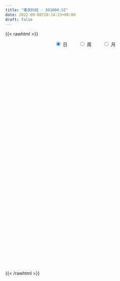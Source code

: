 ```yaml
---
title: "肇民科技 - 301000.SZ"
date: 2022-09-08T20:14:23+08:00
draft: false
---
```

{{< rawhtml >}}
    <div style="text-align: center">
        <label style="padding: 1rem;"><input style="margin-right: .5rem" type="radio" name="period" value="D" checked onclick="period_change(this)">日</label>
        <label style="padding: 1rem;"><input style="margin-right: .5rem" type="radio" name="period" value="W" onclick="period_change(this)">周</label>
        <label style="padding: 1rem;"><input style="margin-right: .5rem" type="radio" name="period" value="M" onclick="period_change(this)">月</label>
    </div>
    <div id="chart" style="height: 700px;"></div> 
    <script type="text/javascript">
        const D_v = [66365.52,46917.77,29251.2,30554.0,32172.59,17390.55,16523.25,24924.2,11875.14,12016.94,8671.64,8888.55,10518.22,6743.32,5162.0,5662.37,11676.64,7146.86,8230.83,4791.27,4006.0,4710.26,4013.0,9472.96,5057.0,4777.0,5768.53,6559.87,6246.93,3595.32,6201.06,3814.86,3496.97,4811.75,3741.96,5954.86,3221.84,2496.77,3712.0,8280.53,4024.0,3551.98,10712.53,7201.0,5124.96,11142.63,7822.35,8512.02,7587.0,18452.52,9479.07,6826.48,8806.63,7741.6,4248.85,5547.51,8780.66,8259.87,4116.0,3889.5,4614.04,4591.15,3329.5,5397.0,3619.93,2916.93,4330.19,4915.31,3061.11,3537.5,2608.0,5415.93,3898.01,2661.0,3014.0,3505.99,2957.0,1917.0,3064.0,2540.0,1590.0,1827.34,1560.0,2528.0,2995.0,3950.38,1567.0,2050.0,1378.88,1055.0,2045.88,1333.88,1675.2,1367.0,1526.0,1376.0,1569.0,1038.0,1309.0,2207.07,5570.02,8056.18,4050.0,4303.0,6687.0,2288.0,7355.99,7051.13,4547.03,4454.18,11507.01,25189.76,25946.87,39903.61,25093.97,13725.96,24614.94,17846.45,14595.32,28472.28,18676.67,15964.18,13057.21,12228.02,12158.89,10262.32,9936.4,7313.07,14592.67,6068.77,5152.0,5127.83,5586.52,5048.0,7074.0,5332.25,5389.42,5625.0,4567.25,2920.0,2920.0,5433.98,5836.17,2588.0,2168.0,3064.34,2558.0,2127.0,2612.79,4580.69,3249.0,3347.0,2752.82,2332.0,2820.0,2507.0,3167.84,3644.35,2877.4,1463.0,4740.0,2297.0,1455.94,2420.35,1686.0,2167.12,1584.12,1560.0,1310.0,1556.07,1867.12,1895.07,1478.0,1108.0,2127.0,1894.0,1636.0,1578.0,2453.82,3853.82,4701.0,3285.0,2638.0,2379.82,2190.0,2453.0,2150.75,2972.0,3523.0,2967.0,1796.0,2429.01,1815.0,2646.0,2548.01,2277.75,2140.0,2243.0,1677.0,1577.0,1727.0,2940.0,3035.0,2339.01,3988.0,7506.0,4830.4,3394.0,5622.0,4782.9,4550.01,2328.4,2094.05,1600.01,2267.0,6647.9,6696.0,8348.38,16421.49,9915.11,8789.0,8825.0,6333.0,4722.0,6735.0,5299.79,3803.0,2923.0,2877.0,5946.72,3426.61,3590.0,4058.01,3597.28,5204.0,3860.62,2927.0,2808.11,5154.35,2365.11,2860.0,3106.0,4834.35,2536.28,3387.0,4933.66,4908.29,3554.0,3738.0,2937.0,5723.66,6939.0,6683.35,8046.34,10707.8,15009.25,11994.93,11420.82,9327.4,14191.6,16766.4,12927.58,13809.03,12429.11,8289.65,5858.19,6119.6,8477.51,5032.2,3696.0,4318.6,4989.2,4236.72,2750.16,2954.27,11594.6,8357.2,15202.87,9152.96,7526.4,5120.26,4077.6,3587.4,7432.51,25337.16,13391.8,10508.6,13078.4,8399.2,6173.2,7862.14,9783.8,10213.4,6971.8,9165.78,9920.0,6595.6,8183.47,8669.2,23097.47,15711.08,9001.4,18507.08,11530.67,10881.91,6101.0,16127.2,11763.8,6298.8,5674.47,7221.6,6039.47,4226.24,12492.5,8884.51]
const D_histogram = [0.0,-0.5724444444,-1.0677687876,-1.2042822896,-1.6446201241,-1.9875432602,-1.9182411715,-1.5955687579,-1.4068884981,-1.2431440782,-1.1435371707,-1.0299478987,-1.0050137951,-0.8693757414,-0.7033028461,-0.4812226397,-0.1554492404,0.0322461855,0.0660483152,0.1405931144,0.2141102455,0.2175473471,0.2472212376,0.3250441795,0.351006192,0.3403872631,0.3851166857,0.4772692497,0.436235684,0.4577465074,0.5347951348,0.5922562581,0.6011694026,0.4923005164,0.3997088393,0.3825271501,0.2869190185,0.2358574312,0.1791180293,0.2343432749,0.2057069917,0.1600017786,0.3985524344,0.5759410307,0.5990835983,0.7897269737,0.853391882,0.7428419454,0.5067779899,0.681258394,0.6735060716,0.6563424616,0.6850143306,0.531305093,0.4239302212,0.3891881528,0.2668880224,0.0470096537,-0.0930597639,-0.2419220751,-0.2283964445,-0.1828389257,-0.1102414405,-0.1895379951,-0.2503217342,-0.2727707223,-0.3185333195,-0.2641025709,-0.1886909322,-0.0953557198,-0.0286469949,0.1009040373,0.1351868225,0.172746055,0.1557512467,0.0751046278,-0.0069197239,-0.0382669172,-0.1139777094,-0.1022233479,-0.1158027977,-0.0619604081,-0.0719252177,-0.112262367,-0.2101092064,-0.4124223212,-0.4880633032,-0.4517894307,-0.4017626799,-0.3550335042,-0.2124560566,-0.099755647,-0.0516672927,-0.0164853317,0.0630454432,0.124578886,0.1234590766,0.1185846283,0.083900498,0.1680908336,0.193081191,-0.0664819637,-0.2079272409,-0.2521335782,-0.3639647865,-0.3659857543,-0.20953314,-0.0871970884,0.0266863436,0.1579590048,0.3809577238,0.8480014288,1.2488624887,1.7758343311,1.6973230474,1.6071435627,1.3441509254,1.1456621349,1.0809126901,1.2279162814,1.2208072483,0.9494058592,0.5946139931,0.439008948,0.2603299038,0.1908336251,-0.0176191407,-0.1905186329,-0.639237254,-0.9493131285,-1.0449438437,-1.0600346865,-0.9640016797,-0.8305115763,-0.5931332887,-0.4842503098,-0.4024357483,-0.4379616174,-0.4535525846,-0.4318233402,-0.4117462692,-0.4502546662,-0.5881705979,-0.6400622221,-0.5891840361,-0.5039339219,-0.4087568298,-0.3235407572,-0.2195798626,-0.2466655654,-0.1752172001,-0.1646947069,-0.0687293363,-0.0178960064,0.079883006,0.1066905367,0.0439700419,0.1133940355,0.0817800541,0.0757384906,-0.1145181557,-0.2223787377,-0.2418015081,-0.3497281567,-0.3503192509,-0.4538364033,-0.4258662284,-0.2910890627,-0.1506523261,-0.0232594884,0.0472128982,0.0571469329,0.0495455226,0.0529367951,0.1611988406,0.21619191,0.2267633248,0.2684097005,0.213781063,0.2996585199,0.2246341784,0.1976848936,0.1201436754,0.1346606286,0.1279523888,0.1169351097,0.0831063811,0.0046549876,-0.084899553,-0.255659134,-0.3184489295,-0.3178442971,-0.3706244956,-0.5553619806,-0.5648833509,-0.4781122848,-0.3248733037,-0.1519441724,-0.036657513,0.0454744674,0.0666787059,0.1269268071,0.1762904163,0.1526628262,0.2698858159,0.4367222412,0.5451421076,0.6055543325,0.6555799204,0.5992522466,0.383401239,0.2535040892,0.0311885719,-0.0938801824,-0.2405709963,-0.0434933923,0.1635375414,0.3955756925,0.5440686165,0.4831157439,0.3051057914,-0.1769533322,-0.4103724761,-0.7345152503,-0.6967188774,-0.491171695,-0.3407468849,-0.2045390005,-0.0564744708,0.0971320936,0.1999898864,0.2958240181,0.2698769171,0.2085499128,0.2311716214,0.2613019911,0.2850291275,0.30029668,0.1543383955,0.0665125258,-0.0046754031,-0.054672605,0.0492038301,0.1163324323,0.2057836684,0.3347005735,0.461049432,0.4549463567,0.4206293613,0.3011837813,0.3024349621,0.3651799254,0.4215031819,0.3569309228,-1.3947935546,-2.3323012877,-2.7994623911,-2.9894508655,-2.9455438214,-2.666384471,-2.2585411237,-1.8532818373,-1.4264574193,-1.1188354924,-0.8293039447,-0.5618459605,-0.3196869338,-0.1398120871,0.033395047,0.18752348,0.3052322657,0.3919713937,0.4238646477,0.4819230873,0.553515792,0.6706965877,0.7800617027,0.9395583926,0.9859569648,0.9842299381,0.9712458219,0.9120205416,0.8618524482,0.8671663835,0.9764761503,0.980915838,0.9477890291,0.795604308,0.6668582613,0.5790921264,0.4966798484,0.4973926147,0.4756452122,0.4520015103,0.4331220735,0.3604335833,0.2748765166,0.2291464071,0.2370574584,0.2642330285,0.2108353143,0.1277616091,0.1896953935,0.1327069835,0.0606631273,0.0313226281,0.1233882418,0.1441280063,0.1142791643,0.1114625215,0.1171864486,0.1264199369,0.124317446,0.1621617257,0.1748271603]
const D_fast = [0.0,-0.7155555556,-1.4778220956,-1.91540617,-2.7668990355,-3.6067079867,-4.0169661908,-4.0931859668,-4.2562278315,-4.4032694312,-4.5895468163,-4.733444519,-4.9597638642,-5.0414697458,-5.051222562,-4.9494480156,-4.6625369263,-4.4667799541,-4.4164657456,-4.3067726678,-4.1797279753,-4.121904037,-4.030424837,-3.8713408503,-3.7576272898,-3.6831494029,-3.5421408088,-3.3306709325,-3.2626455772,-3.1266981269,-2.9159507158,-2.7104255279,-2.5512200328,-2.5370137899,-2.5296782572,-2.4512281589,-2.4751065359,-2.4672037653,-2.47916366,-2.3653525956,-2.3425621309,-2.3482668993,-2.0100781349,-1.6887042809,-1.5157908138,-1.1277156949,-0.8507028161,-0.7755422664,-0.8849117245,-0.5401167218,-0.3794925263,-0.232570521,-0.0326450693,-0.0535280337,-0.0549203501,0.0076346196,-0.0479435052,-0.2560694605,-0.419403819,-0.628746649,-0.6723201295,-0.6724723421,-0.627435217,-0.7541162704,-0.877480443,-0.9681221117,-1.0935180388,-1.1051129329,-1.0768740273,-1.0073777448,-0.9478307686,-0.7930537272,-0.7249742363,-0.64422849,-0.6222854867,-0.6841559486,-0.7679102313,-0.8088241538,-0.9130293734,-0.9268308489,-0.9693609981,-0.9310087105,-0.9589548246,-1.0273575656,-1.1777317067,-1.4831504017,-1.6808072095,-1.7574806947,-1.8078946139,-1.8499238143,-1.7604603808,-1.672698883,-1.6375273518,-1.6064667237,-1.511174588,-1.4184964237,-1.388751464,-1.3639797552,-1.377688761,-1.2514757171,-1.1782150619,-1.4543987074,-1.6478257949,-1.7550655267,-1.9578879317,-2.0514053381,-1.9473360087,-1.8467992292,-1.7262442113,-1.5554817989,-1.237243649,-0.5581995868,0.1548770953,1.1258075204,1.4716269986,1.7832334045,1.8562784986,1.9442052418,2.1496839696,2.6036666312,2.9017594102,2.8677094859,2.6615711181,2.61571831,2.5021217418,2.4803338693,2.2674763183,2.0469471678,1.4384192333,0.8910150767,0.5341484005,0.2540488861,0.1090814729,0.0349436823,0.1240386477,0.1118590491,0.0930646736,-0.0519515998,-0.1809307132,-0.2671573038,-0.3500168002,-0.5010888637,-0.7860474449,-0.9979546246,-1.0943724477,-1.1351058139,-1.1421179292,-1.137787046,-1.088721117,-1.1774732112,-1.1498291459,-1.1804803295,-1.1016972929,-1.0553379646,-0.9375882007,-0.8841080358,-0.9358360202,-0.8380635177,-0.8492324856,-0.8363394264,-1.0552256117,-1.2186808781,-1.2985540255,-1.4939127133,-1.5820836202,-1.7990598735,-1.8775562557,-1.8155513557,-1.7127777006,-1.5911997349,-1.5089241238,-1.4847033559,-1.4799183855,-1.4632929143,-1.3147311586,-1.2056901117,-1.1384278658,-1.0296790649,-1.0308624367,-0.8700703498,-0.8889361467,-0.8664642081,-0.9139695074,-0.8657873971,-0.8405075397,-0.8222910414,-0.8353431747,-0.9126308213,-1.0234102501,-1.2580846146,-1.4004866425,-1.4793430843,-1.6247794067,-1.9483573869,-2.0990995949,-2.1318566,-2.0598359448,-1.9248928566,-1.8187705755,-1.7252699783,-1.6873960633,-1.5954162603,-1.501980047,-1.4874419306,-1.3027474869,-1.0267305013,-0.782025108,-0.5702243,-0.356303732,-0.2628183441,-0.382819042,-0.4493401695,-0.6638585438,-0.8123973437,-1.0192309066,-0.8330266507,-0.5851113317,-0.2541792575,0.0303308207,0.090156884,-0.0115766207,-0.5378740773,-0.8738863402,-1.3816579269,-1.5180412735,-1.4352870148,-1.3700489259,-1.2849757916,-1.1510298797,-0.9731402919,-0.8202850275,-0.6504948912,-0.6089727629,-0.618162289,-0.5377476752,-0.4422918076,-0.3473073893,-0.2569656668,-0.3643393525,-0.4355370908,-0.5078938704,-0.5715592235,-0.4553818309,-0.3591701207,-0.2182729675,-0.005680919,0.2359302976,0.3435638114,0.4144041563,0.3702545216,0.4471144429,0.6011543876,0.7628534395,0.7875139111,-1.3129089548,-2.8334920099,-4.000518711,-4.9378699018,-5.6303488131,-6.0177855805,-6.1745775141,-6.232638687,-6.1624286238,-6.13451557,-6.0523100085,-5.9253135144,-5.7630762211,-5.6181543962,-5.4365985004,-5.2355891974,-5.0415723453,-4.8568403688,-4.7189809529,-4.5404417415,-4.3304700888,-4.0456151462,-3.7412346055,-3.3468483174,-3.053960504,-2.8096300462,-2.5798027069,-2.4110228519,-2.2457278332,-2.023622302,-1.6701934977,-1.4205248505,-1.2167044021,-1.1699880462,-1.1320195276,-1.0750126309,-1.0332549468,-0.9081940268,-0.8110301262,-0.7216734506,-0.632272369,-0.6148524633,-0.6316904009,-0.6201339087,-0.5529584927,-0.4597246655,-0.4604135511,-0.5115468541,-0.4021892213,-0.4260008854,-0.4828789597,-0.5043888019,-0.3814761278,-0.3247043617,-0.3259834127,-0.3009344251,-0.2659138858,-0.2250754133,-0.1960985427,-0.1177138316,-0.0613416069]
const D_slow = [0.0,-0.1431111111,-0.410053308,-0.7111238804,-1.1222789114,-1.6191647265,-2.0987250194,-2.4976172089,-2.8493393334,-3.1601253529,-3.4460096456,-3.7034966203,-3.9547500691,-4.1720940044,-4.3479197159,-4.4682253759,-4.507087686,-4.4990261396,-4.4825140608,-4.4473657822,-4.3938382208,-4.339451384,-4.2776460746,-4.1963850298,-4.1086334818,-4.023536666,-3.9272574946,-3.8079401822,-3.6988812612,-3.5844446343,-3.4507458506,-3.3026817861,-3.1523894354,-3.0293143063,-2.9293870965,-2.833755309,-2.7620255544,-2.7030611965,-2.6582816892,-2.5996958705,-2.5482691226,-2.5082686779,-2.4086305693,-2.2646453116,-2.1148744121,-1.9174426686,-1.7040946981,-1.5183842118,-1.3916897143,-1.2213751158,-1.0529985979,-0.8889129825,-0.7176593999,-0.5848331266,-0.4788505713,-0.3815535332,-0.3148315276,-0.3030791141,-0.3263440551,-0.3868245739,-0.443923685,-0.4896334164,-0.5171937765,-0.5645782753,-0.6271587088,-0.6953513894,-0.7749847193,-0.841010362,-0.8881830951,-0.912022025,-0.9191837737,-0.8939577644,-0.8601610588,-0.816974545,-0.7780367334,-0.7592605764,-0.7609905074,-0.7705572367,-0.799051664,-0.824607501,-0.8535582004,-0.8690483024,-0.8870296069,-0.9150951986,-0.9676225002,-1.0707280805,-1.1927439063,-1.305691264,-1.406131934,-1.49489031,-1.5480043242,-1.5729432359,-1.5858600591,-1.589981392,-1.5742200312,-1.5430753097,-1.5122105406,-1.4825643835,-1.461589259,-1.4195665506,-1.3712962529,-1.3879167438,-1.439898554,-1.5029319485,-1.5939231452,-1.6854195838,-1.7378028687,-1.7596021408,-1.7529305549,-1.7134408037,-1.6182013728,-1.4062010156,-1.0939853934,-0.6500268106,-0.2256960488,0.1760898419,0.5121275732,0.7985431069,1.0687712795,1.3757503498,1.6809521619,1.9183036267,2.066957125,2.176709362,2.2417918379,2.2895002442,2.285095459,2.2374658008,2.0776564873,1.8403282052,1.5790922442,1.3140835726,1.0730831527,0.8654552586,0.7171719364,0.596109359,0.4955004219,0.3860100175,0.2726218714,0.1646660363,0.061729469,-0.0508341975,-0.197876847,-0.3578924025,-0.5051884115,-0.631171892,-0.7333610995,-0.8142462888,-0.8691412544,-0.9308076458,-0.9746119458,-1.0157856225,-1.0329679566,-1.0374419582,-1.0174712067,-0.9907985725,-0.9798060621,-0.9514575532,-0.9310125397,-0.912077917,-0.940707456,-0.9963021404,-1.0567525174,-1.1441845566,-1.2317643693,-1.3452234702,-1.4516900273,-1.5244622929,-1.5621253745,-1.5679402466,-1.556137022,-1.5418502888,-1.5294639081,-1.5162297094,-1.4759299992,-1.4218820217,-1.3651911905,-1.2980887654,-1.2446434997,-1.1697288697,-1.1135703251,-1.0641491017,-1.0341131828,-1.0004480257,-0.9684599285,-0.9392261511,-0.9184495558,-0.9172858089,-0.9385106971,-1.0024254806,-1.082037713,-1.1614987873,-1.2541549112,-1.3929954063,-1.534216244,-1.6537443152,-1.7349626411,-1.7729486842,-1.7821130625,-1.7707444456,-1.7540747692,-1.7223430674,-1.6782704633,-1.6401047568,-1.5726333028,-1.4634527425,-1.3271672156,-1.1757786325,-1.0118836524,-0.8620705907,-0.766220281,-0.7028442587,-0.6950471157,-0.7185171613,-0.7786599104,-0.7895332584,-0.7486488731,-0.64975495,-0.5137377958,-0.3929588599,-0.316682412,-0.3609207451,-0.4635138641,-0.6471426767,-0.821322396,-0.9441153198,-1.029302041,-1.0804367912,-1.0945554089,-1.0702723855,-1.0202749139,-0.9463189093,-0.8788496801,-0.8267122019,-0.7689192965,-0.7035937987,-0.6323365168,-0.5572623468,-0.518677748,-0.5020496165,-0.5032184673,-0.5168866186,-0.504585661,-0.475502553,-0.4240566359,-0.3403814925,-0.2251191345,-0.1113825453,-0.006225205,0.0690707403,0.1446794809,0.2359744622,0.3413502577,0.4305829884,0.0818845997,-0.5011907222,-1.20105632,-1.9484190363,-2.6848049917,-3.3514011094,-3.9160363904,-4.3793568497,-4.7359712045,-5.0156800776,-5.2230060638,-5.3634675539,-5.4433892874,-5.4783423091,-5.4699935474,-5.4231126774,-5.346804611,-5.2488117625,-5.1428456006,-5.0223648288,-4.8839858808,-4.7163117339,-4.5212963082,-4.28640671,-4.0399174688,-3.7938599843,-3.5510485288,-3.3230433934,-3.1075802814,-2.8907886855,-2.6466696479,-2.4014406884,-2.1644934312,-1.9655923542,-1.7988777889,-1.6541047573,-1.5299347952,-1.4055866415,-1.2866753384,-1.1736749609,-1.0653944425,-0.9752860467,-0.9065669175,-0.8492803157,-0.7900159511,-0.723957694,-0.6712488654,-0.6393084632,-0.5918846148,-0.5587078689,-0.5435420871,-0.53571143,-0.5048643696,-0.468832368,-0.440262577,-0.4123969466,-0.3831003344,-0.3514953502,-0.3204159887,-0.2798755573,-0.2361687672]
const D_data = [['2021-05-28', 110.0, 94.01, 93.52, 115.0],['2021-05-31', 87.0, 85.04, 82.03, 91.0],['2021-06-01', 83.5, 82.41, 82.11, 84.9],['2021-06-02', 82.97, 84.2, 82.42, 87.87],['2021-06-03', 82.9, 77.55, 77.32, 82.95],['2021-06-04', 77.0, 74.99, 74.86, 77.4],['2021-06-07', 75.21, 77.58, 73.64, 77.77],['2021-06-08', 77.18, 80.08, 76.02, 83.5],['2021-06-09', 79.59, 78.2, 77.12, 79.59],['2021-06-10', 78.6, 77.35, 76.61, 79.68],['2021-06-11', 77.04, 75.83, 75.63, 77.98],['2021-06-15', 75.76, 75.2, 75.0, 77.98],['2021-06-16', 74.66, 73.1, 71.68, 75.11],['2021-06-17', 73.2, 73.59, 72.08, 74.62],['2021-06-18', 73.0, 73.55, 72.67, 74.25],['2021-06-21', 73.37, 74.2, 73.0, 74.97],['2021-06-22', 74.6, 76.09, 73.8, 76.88],['2021-06-23', 76.24, 75.06, 74.6, 76.24],['2021-06-24', 75.03, 73.13, 71.92, 75.49],['2021-06-25', 73.0, 73.38, 72.8, 73.92],['2021-06-28', 73.43, 73.28, 72.88, 73.74],['2021-06-29', 73.5, 72.16, 72.01, 73.5],['2021-06-30', 72.28, 72.15, 72.04, 72.6],['2021-07-01', 72.56, 72.67, 71.86, 74.5],['2021-07-02', 72.4, 71.98, 71.87, 73.6],['2021-07-05', 72.03, 71.26, 71.09, 72.46],['2021-07-06', 71.06, 71.77, 70.5, 71.86],['2021-07-07', 71.39, 72.53, 71.38, 73.3],['2021-07-08', 72.2, 70.83, 70.82, 72.42],['2021-07-09', 70.77, 71.4, 70.52, 71.88],['2021-07-12', 71.6, 72.26, 70.92, 72.51],['2021-07-13', 72.32, 72.35, 72.02, 72.76],['2021-07-14', 72.78, 71.94, 71.53, 72.78],['2021-07-15', 71.28, 70.19, 70.03, 72.25],['2021-07-16', 71.29, 69.78, 69.78, 71.29],['2021-07-19', 69.08, 70.33, 68.11, 71.1],['2021-07-20', 69.95, 68.91, 68.5, 69.95],['2021-07-21', 68.93, 68.89, 68.8, 69.37],['2021-07-22', 68.51, 68.31, 68.31, 68.99],['2021-07-23', 68.35, 69.5, 66.93, 69.8],['2021-07-26', 69.01, 68.33, 68.01, 69.64],['2021-07-27', 67.61, 67.7, 67.61, 69.62],['2021-07-28', 68.09, 71.66, 67.49, 73.18],['2021-07-29', 71.5, 72.08, 71.04, 72.76],['2021-07-30', 71.18, 70.85, 70.18, 72.01],['2021-08-02', 70.89, 73.8, 70.5, 73.8],['2021-08-03', 74.0, 73.3, 72.88, 74.43],['2021-08-04', 72.69, 71.4, 70.13, 72.82],['2021-08-05', 71.4, 69.18, 69.02, 71.8],['2021-08-06', 69.18, 74.45, 67.68, 74.8],['2021-08-09', 74.44, 73.0, 72.4, 74.44],['2021-08-10', 72.53, 73.21, 72.53, 73.51],['2021-08-11', 72.79, 74.24, 72.73, 74.98],['2021-08-12', 73.7, 72.01, 71.99, 73.87],['2021-08-13', 72.0, 72.19, 71.48, 72.41],['2021-08-16', 72.89, 72.98, 71.56, 73.31],['2021-08-17', 72.95, 71.67, 71.64, 74.5],['2021-08-18', 71.01, 69.6, 68.68, 71.35],['2021-08-19', 69.11, 69.56, 69.11, 70.88],['2021-08-20', 69.56, 68.48, 68.4, 69.98],['2021-08-23', 68.48, 69.9, 68.22, 70.7],['2021-08-24', 70.5, 70.23, 69.42, 70.5],['2021-08-25', 70.23, 70.7, 69.81, 70.97],['2021-08-26', 70.5, 68.58, 68.53, 70.5],['2021-08-27', 68.5, 68.17, 68.0, 68.96],['2021-08-30', 68.18, 68.12, 68.06, 69.07],['2021-08-31', 68.14, 67.3, 67.0, 68.36],['2021-09-01', 67.11, 68.23, 66.33, 68.5],['2021-09-02', 68.0, 68.54, 67.91, 68.76],['2021-09-03', 68.42, 68.98, 68.06, 69.79],['2021-09-06', 68.51, 68.9, 68.16, 69.23],['2021-09-07', 69.1, 70.12, 68.9, 70.74],['2021-09-08', 69.66, 69.34, 69.16, 70.49],['2021-09-09', 69.62, 69.58, 69.12, 69.73],['2021-09-10', 69.58, 68.97, 68.92, 69.84],['2021-09-13', 68.7, 67.89, 67.88, 68.91],['2021-09-14', 67.85, 67.35, 67.18, 67.85],['2021-09-15', 67.35, 67.55, 67.12, 67.68],['2021-09-16', 67.55, 66.53, 66.51, 67.69],['2021-09-17', 67.0, 67.25, 66.35, 67.5],['2021-09-22', 66.51, 66.72, 66.3, 67.17],['2021-09-23', 66.61, 67.48, 66.56, 67.5],['2021-09-24', 67.48, 66.62, 66.6, 67.5],['2021-09-27', 66.99, 65.9, 65.8, 67.43],['2021-09-28', 65.87, 64.54, 64.51, 65.87],['2021-09-29', 64.5, 62.02, 61.81, 64.5],['2021-09-30', 62.47, 62.33, 61.62, 62.91],['2021-10-08', 62.84, 63.07, 62.5, 63.24],['2021-10-11', 63.05, 62.94, 62.68, 63.15],['2021-10-12', 63.2, 62.65, 62.5, 63.2],['2021-10-13', 62.95, 63.92, 62.74, 64.2],['2021-10-14', 63.93, 63.89, 63.54, 64.3],['2021-10-15', 63.71, 63.23, 63.1, 64.18],['2021-10-18', 63.2, 63.04, 62.05, 63.88],['2021-10-19', 62.7, 63.7, 62.7, 63.98],['2021-10-20', 63.41, 63.71, 63.41, 64.14],['2021-10-21', 63.93, 62.97, 62.91, 63.94],['2021-10-22', 62.81, 62.79, 62.6, 63.2],['2021-10-25', 62.51, 62.18, 61.93, 62.78],['2021-10-26', 61.95, 63.7, 61.88, 63.8],['2021-10-27', 63.7, 63.2, 62.01, 65.2],['2021-10-28', 63.43, 58.85, 58.8, 63.46],['2021-10-29', 59.51, 58.93, 57.84, 59.51],['2021-11-01', 58.65, 59.25, 58.51, 59.59],['2021-11-02', 60.26, 57.51, 57.12, 60.35],['2021-11-03', 57.62, 58.05, 57.5, 58.28],['2021-11-04', 58.05, 59.98, 57.79, 60.1],['2021-11-05', 59.43, 59.94, 59.32, 61.05],['2021-11-08', 60.01, 60.2, 59.5, 60.57],['2021-11-09', 60.2, 60.91, 59.95, 61.46],['2021-11-10', 60.8, 63.0, 60.7, 64.46],['2021-11-11', 62.8, 68.21, 62.8, 69.98],['2021-11-12', 68.66, 70.4, 67.09, 70.68],['2021-11-15', 70.96, 75.59, 70.96, 80.1],['2021-11-16', 74.69, 70.55, 70.0, 74.78],['2021-11-17', 70.01, 71.27, 70.01, 72.04],['2021-11-18', 72.98, 69.38, 68.81, 77.2],['2021-11-19', 69.38, 70.03, 68.83, 71.67],['2021-11-22', 70.01, 72.02, 70.0, 72.78],['2021-11-23', 72.47, 76.0, 71.56, 76.9],['2021-11-24', 75.01, 75.65, 73.63, 76.08],['2021-11-25', 76.5, 72.71, 72.57, 76.5],['2021-11-26', 71.8, 70.87, 70.6, 73.3],['2021-11-29', 69.21, 72.7, 69.2, 73.22],['2021-11-30', 73.4, 72.1, 71.72, 74.8],['2021-12-01', 71.75, 73.3, 71.75, 74.36],['2021-12-02', 75.0, 71.2, 71.2, 75.0],['2021-12-03', 71.31, 70.85, 70.46, 72.97],['2021-12-06', 71.19, 65.68, 65.66, 71.19],['2021-12-07', 66.04, 65.0, 64.1, 66.36],['2021-12-08', 64.95, 66.03, 64.52, 66.11],['2021-12-09', 66.03, 66.1, 65.6, 66.65],['2021-12-10', 65.62, 67.07, 65.01, 67.2],['2021-12-13', 67.48, 67.58, 66.2, 67.93],['2021-12-14', 67.61, 69.43, 66.66, 69.66],['2021-12-15', 69.77, 68.42, 68.0, 69.77],['2021-12-16', 68.4, 68.32, 67.4, 69.75],['2021-12-17', 68.32, 66.7, 66.52, 69.09],['2021-12-20', 66.72, 66.5, 65.7, 67.43],['2021-12-21', 66.2, 66.66, 66.2, 67.14],['2021-12-22', 67.0, 66.43, 66.1, 67.5],['2021-12-23', 66.43, 65.3, 64.81, 66.89],['2021-12-24', 65.3, 63.14, 63.07, 65.32],['2021-12-27', 63.21, 63.17, 62.5, 63.76],['2021-12-28', 63.18, 63.9, 63.05, 64.04],['2021-12-29', 64.1, 64.18, 63.23, 64.99],['2021-12-30', 65.0, 64.33, 63.88, 65.0],['2021-12-31', 64.33, 64.29, 64.19, 64.7],['2022-01-04', 64.55, 64.7, 64.15, 64.84],['2022-01-05', 64.65, 62.95, 62.83, 64.66],['2022-01-06', 62.43, 64.0, 62.4, 64.3],['2022-01-07', 64.09, 63.18, 63.1, 64.39],['2022-01-10', 63.16, 64.3, 63.16, 64.52],['2022-01-11', 64.5, 63.95, 63.76, 64.9],['2022-01-12', 64.5, 64.82, 63.85, 64.86],['2022-01-13', 64.82, 64.2, 64.0, 64.82],['2022-01-14', 64.0, 62.9, 62.83, 64.39],['2022-01-17', 62.9, 64.5, 62.79, 66.0],['2022-01-18', 64.5, 63.28, 63.1, 64.5],['2022-01-19', 63.28, 63.43, 62.9, 63.78],['2022-01-20', 63.43, 60.44, 60.44, 63.43],['2022-01-21', 60.47, 60.39, 59.94, 61.48],['2022-01-24', 62.03, 60.82, 60.54, 62.03],['2022-01-25', 61.27, 58.97, 58.87, 61.29],['2022-01-26', 59.0, 59.57, 58.73, 60.25],['2022-01-27', 59.88, 57.49, 57.3, 60.0],['2022-01-28', 57.96, 58.38, 57.25, 58.84],['2022-02-07', 59.05, 59.66, 59.05, 60.17],['2022-02-08', 59.63, 60.08, 59.38, 60.1],['2022-02-09', 60.11, 60.35, 60.01, 60.43],['2022-02-10', 60.11, 59.96, 59.33, 60.38],['2022-02-11', 59.95, 59.24, 58.86, 60.08],['2022-02-14', 59.07, 58.85, 58.63, 59.7],['2022-02-15', 58.85, 58.8, 58.21, 59.16],['2022-02-16', 59.31, 60.29, 59.23, 60.86],['2022-02-17', 59.94, 60.01, 59.86, 60.7],['2022-02-18', 59.31, 59.61, 58.99, 59.96],['2022-02-21', 59.5, 60.15, 59.47, 60.38],['2022-02-22', 59.92, 58.92, 58.66, 59.92],['2022-02-23', 59.39, 60.8, 59.01, 61.86],['2022-02-24', 60.4, 58.86, 58.0, 60.69],['2022-02-25', 59.08, 59.2, 59.06, 60.28],['2022-02-28', 59.01, 58.26, 57.57, 59.05],['2022-03-01', 58.49, 59.2, 58.31, 59.28],['2022-03-02', 58.53, 58.92, 58.53, 59.16],['2022-03-03', 58.95, 58.78, 58.63, 59.37],['2022-03-04', 58.73, 58.32, 58.18, 59.2],['2022-03-07', 58.14, 57.36, 57.13, 58.3],['2022-03-08', 57.45, 56.6, 55.26, 57.55],['2022-03-09', 56.25, 54.6, 53.5, 56.84],['2022-03-10', 55.41, 54.94, 54.89, 55.89],['2022-03-11', 54.57, 55.15, 53.01, 55.15],['2022-03-14', 54.55, 53.89, 53.89, 54.87],['2022-03-15', 53.33, 51.03, 51.0, 54.4],['2022-03-16', 52.0, 52.04, 50.06, 52.7],['2022-03-17', 52.6, 52.81, 52.25, 53.5],['2022-03-18', 52.7, 53.73, 52.5, 54.04],['2022-03-21', 53.68, 54.42, 53.0, 55.08],['2022-03-22', 54.0, 54.15, 53.73, 54.6],['2022-03-23', 54.64, 54.02, 53.8, 54.64],['2022-03-24', 53.89, 53.33, 53.03, 54.03],['2022-03-25', 53.79, 53.87, 53.33, 54.23],['2022-03-28', 53.71, 53.91, 52.14, 54.61],['2022-03-29', 54.51, 52.96, 52.6, 54.98],['2022-03-30', 53.01, 54.92, 52.96, 54.94],['2022-03-31', 54.98, 56.38, 54.64, 57.35],['2022-04-01', 56.48, 56.59, 55.8, 57.24],['2022-04-06', 56.09, 56.73, 55.7, 57.09],['2022-04-07', 56.48, 57.25, 56.48, 57.8],['2022-04-08', 57.0, 56.27, 55.82, 57.48],['2022-04-11', 56.0, 53.81, 53.77, 56.0],['2022-04-12', 53.09, 54.1, 52.66, 54.14],['2022-04-13', 53.74, 52.0, 52.0, 53.74],['2022-04-14', 52.5, 52.15, 52.0, 52.95],['2022-04-15', 52.48, 50.9, 50.03, 52.5],['2022-04-18', 50.9, 55.12, 50.88, 55.56],['2022-04-19', 54.97, 56.28, 54.01, 56.4],['2022-04-20', 56.1, 57.91, 55.19, 57.91],['2022-04-21', 59.5, 58.19, 57.73, 63.16],['2022-04-22', 58.48, 56.15, 55.1, 58.48],['2022-04-25', 55.8, 54.3, 54.27, 57.75],['2022-04-26', 53.9, 48.7, 48.0, 54.97],['2022-04-27', 47.77, 49.58, 46.03, 49.71],['2022-04-28', 49.01, 46.39, 46.29, 49.4],['2022-04-29', 46.97, 49.47, 46.97, 49.86],['2022-05-05', 49.02, 51.63, 49.02, 52.49],['2022-05-06', 50.23, 51.43, 49.58, 52.19],['2022-05-09', 51.43, 51.66, 51.0, 52.46],['2022-05-10', 51.01, 52.32, 50.44, 52.47],['2022-05-11', 52.48, 53.07, 52.01, 54.47],['2022-05-12', 53.07, 53.1, 52.51, 53.85],['2022-05-13', 53.32, 53.61, 52.71, 54.3],['2022-05-16', 54.57, 52.37, 52.0, 54.57],['2022-05-17', 52.25, 51.76, 51.2, 52.38],['2022-05-18', 51.5, 52.77, 51.5, 53.88],['2022-05-19', 52.06, 53.1, 52.01, 53.55],['2022-05-20', 53.24, 53.29, 52.75, 53.69],['2022-05-23', 53.29, 53.44, 52.59, 53.46],['2022-05-24', 53.6, 51.17, 51.07, 54.11],['2022-05-25', 51.0, 51.28, 50.72, 52.2],['2022-05-26', 51.28, 51.01, 49.89, 51.35],['2022-05-27', 51.36, 50.85, 50.28, 51.72],['2022-05-30', 51.3, 52.85, 50.88, 52.89],['2022-05-31', 52.89, 52.85, 51.85, 53.18],['2022-06-01', 53.02, 53.62, 52.56, 53.92],['2022-06-02', 53.63, 54.87, 53.38, 55.0],['2022-06-06', 54.76, 55.81, 54.1, 55.94],['2022-06-07', 55.84, 54.82, 54.48, 56.2],['2022-06-08', 54.5, 54.7, 53.4, 55.35],['2022-06-09', 54.7, 53.51, 53.2, 54.7],['2022-06-10', 54.57, 54.96, 54.0, 55.95],['2022-06-13', 55.0, 56.2, 54.6, 57.34],['2022-06-14', 55.98, 56.8, 55.28, 57.16],['2022-06-15', 56.98, 55.63, 55.62, 57.28],['2022-06-16', 29.75, 29.17, 29.02, 29.75],['2022-06-17', 28.87, 30.55, 28.87, 30.66],['2022-06-20', 30.68, 30.45, 29.73, 31.6],['2022-06-21', 30.5, 29.59, 29.48, 31.23],['2022-06-22', 30.08, 29.41, 29.38, 30.4],['2022-06-23', 29.36, 30.55, 29.33, 30.66],['2022-06-24', 30.54, 31.53, 30.3, 31.72],['2022-06-27', 31.36, 31.46, 30.9, 31.8],['2022-06-28', 31.54, 32.02, 31.12, 32.35],['2022-06-29', 32.09, 30.8, 30.8, 32.2],['2022-06-30', 30.68, 30.68, 30.41, 31.23],['2022-07-01', 30.85, 30.6, 30.35, 30.89],['2022-07-04', 30.6, 30.54, 30.11, 30.66],['2022-07-05', 30.54, 29.94, 29.57, 30.78],['2022-07-06', 29.57, 29.99, 29.57, 30.15],['2022-07-07', 29.99, 29.95, 29.62, 30.2],['2022-07-08', 29.95, 29.66, 29.65, 30.29],['2022-07-11', 29.9, 29.35, 29.02, 29.9],['2022-07-12', 29.27, 28.57, 28.42, 29.48],['2022-07-13', 28.35, 28.78, 28.35, 28.83],['2022-07-14', 28.68, 29.01, 28.4, 29.39],['2022-07-15', 29.04, 29.9, 28.66, 30.99],['2022-07-18', 30.09, 30.34, 30.0, 30.89],['2022-07-19', 30.21, 31.76, 30.06, 31.97],['2022-07-20', 31.58, 31.08, 30.91, 31.58],['2022-07-21', 30.81, 30.83, 30.81, 31.48],['2022-07-22', 31.02, 30.91, 30.55, 31.4],['2022-07-25', 30.94, 30.4, 30.27, 31.09],['2022-07-26', 30.18, 30.47, 29.91, 30.55],['2022-07-27', 30.25, 31.31, 30.25, 31.38],['2022-07-28', 31.48, 33.27, 31.04, 33.5],['2022-07-29', 33.28, 32.69, 32.48, 33.66],['2022-08-01', 32.37, 32.59, 32.0, 33.18],['2022-08-02', 32.01, 31.0, 30.65, 32.29],['2022-08-03', 31.0, 30.85, 30.69, 32.24],['2022-08-04', 31.12, 31.03, 30.7, 31.39],['2022-08-05', 31.06, 30.84, 30.36, 31.38],['2022-08-08', 30.86, 31.85, 30.41, 31.99],['2022-08-09', 31.88, 31.71, 31.65, 32.46],['2022-08-10', 31.74, 31.76, 31.41, 32.15],['2022-08-11', 31.75, 31.9, 31.6, 31.99],['2022-08-12', 31.89, 31.15, 31.05, 32.1],['2022-08-15', 31.18, 30.68, 30.55, 31.19],['2022-08-16', 30.83, 30.9, 30.69, 31.45],['2022-08-17', 31.06, 31.54, 30.58, 31.64],['2022-08-18', 31.99, 31.97, 31.29, 32.63],['2022-08-19', 31.77, 30.98, 30.96, 32.18],['2022-08-22', 30.68, 30.28, 30.03, 30.88],['2022-08-23', 30.31, 32.08, 30.21, 32.56],['2022-08-24', 32.24, 30.65, 30.51, 32.34],['2022-08-25', 30.37, 30.11, 29.0, 30.85],['2022-08-26', 30.07, 30.33, 29.68, 30.79],['2022-08-29', 30.94, 32.01, 29.86, 32.47],['2022-08-30', 32.21, 31.46, 30.91, 32.4],['2022-08-31', 31.4, 30.84, 30.55, 31.58],['2022-09-01', 30.7, 31.12, 30.46, 31.37],['2022-09-02', 31.1, 31.27, 30.56, 31.73],['2022-09-05', 31.1, 31.4, 30.58, 31.58],['2022-09-06', 31.38, 31.33, 30.92, 31.59],['2022-09-07', 31.29, 32.0, 31.08, 32.58],['2022-09-08', 31.98, 31.92, 31.65, 32.25]]
const W_v = [66365.52,156286.11,74011.17,31312.09,37507.97,27259.22,26947.65,22066.6,23666.0,30614.47,53516.52,37102.63,30593.54,21551.62,18761.04,17596.94,13983.99,4977.34,11040.38,2050.0,7488.84,6876.0,21192.27,27685.12,71644.85,121184.93,90765.66,51898.7,36527.79,28468.67,21677.4,12505.34,13789.48,13579.66,15021.75,9313.53,8188.26,8243.0,15871.64,11811.57,13687.01,11426.76,10164.0,21698.41,13798.9,12839.47,48028.88,35404.0,9102.79,18763.33,19646.91,16293.57,15691.29,20860.95,47385.74,63701.15,53313.56,27643.91,26524.95,45359.69,53826.47,46021.54,46054.78,62256.82,56022.06,47085.87,31642.72]
const W_histogram = [0.0,-1.2138119658,-1.854602401,-2.2975268456,-2.4533220903,-2.4938873801,-2.4020877089,-2.2930320616,-2.0881356265,-1.7251269767,-1.13452451,-0.8036167046,-0.7435312232,-0.637666993,-0.4357299522,-0.235499576,-0.1554267653,-0.0849484352,-0.2575573651,-0.2518903605,-0.1712206637,-0.0856699229,-0.2196057008,-0.172797693,0.588314029,1.0647525607,1.4125803433,1.6034609458,1.4423547918,1.2834064242,0.9276393609,0.7656269683,0.5875762681,0.460436235,0.2285080949,-0.0255531287,-0.096953695,-0.0811728427,-0.0611683929,-0.0694202273,-0.2409342057,-0.3935566374,-0.425884943,-0.2155002669,-0.0575310377,-0.2628438806,-0.0067493858,-0.2362079533,-0.2060501952,-0.0002413573,0.1453297258,0.1098891913,0.3748635816,0.5625840226,-0.8727724371,-1.6278785874,-2.0352145834,-2.1992212691,-2.1217990422,-1.843136841,-1.3996087726,-1.1044645752,-0.7774330079,-0.4764191416,-0.2370389336,0.0531721306,0.3414013345]
const W_fast = [0.0,-1.5172649573,-2.6217059926,-3.6390121487,-4.4081379159,-5.0721750508,-5.5808973068,-6.0450996749,-6.3622371465,-6.4305102408,-6.1235389016,-5.9935352724,-6.1193325968,-6.1728851148,-6.0798805621,-5.9385250799,-5.8973089605,-5.8480677391,-6.0850660103,-6.1423715959,-6.1045070649,-6.0403738049,-6.229211008,-6.2256024234,-5.3174121942,-4.5747855224,-3.8738126539,-3.282066815,-3.0825842709,-2.9206810325,-3.0445382556,-3.0151439061,-3.0463005393,-3.0583315136,-3.2331326301,-3.4935821358,-3.5892211259,-3.5937334842,-3.5890211327,-3.6146280238,-3.8463755537,-4.0973871448,-4.2361866861,-4.0796770767,-3.9360906069,-4.20711442,-3.9527072716,-4.2412178274,-4.2625726182,-4.0568241195,-3.874920605,-3.8828888417,-3.524198556,-3.1958321093,-4.8493816784,-6.0114574754,-6.9275971173,-7.6414091202,-8.0944366539,-8.2765586629,-8.1829327878,-8.1639047341,-8.0312314188,-7.8493223379,-7.6692018633,-7.3656977665,-6.9921182289]
const W_slow = [0.0,-0.3034529915,-0.7671035917,-1.3414853031,-1.9548158257,-2.5782876707,-3.1788095979,-3.7520676133,-4.2741015199,-4.7053832641,-4.9890143916,-5.1899185678,-5.3758013736,-5.5352181218,-5.6441506099,-5.7030255039,-5.7418821952,-5.763119304,-5.8275086452,-5.8904812354,-5.9332864013,-5.954703882,-6.0096053072,-6.0528047304,-5.9057262232,-5.639538083,-5.2863929972,-4.8855277608,-4.5249390628,-4.2040874567,-3.9721776165,-3.7807708744,-3.6338768074,-3.5187677486,-3.4616407249,-3.4680290071,-3.4922674308,-3.5125606415,-3.5278527398,-3.5452077966,-3.605441348,-3.7038305073,-3.8103017431,-3.8641768098,-3.8785595692,-3.9442705394,-3.9459578858,-4.0050098741,-4.0565224229,-4.0565827623,-4.0202503308,-3.992778033,-3.8990621376,-3.7584161319,-3.9766092412,-4.3835788881,-4.8923825339,-5.4421878512,-5.9726376117,-6.433421822,-6.7833240151,-7.0594401589,-7.2537984109,-7.3729031963,-7.4321629297,-7.4188698971,-7.3335195634]
const W_data = [['2021-05-28', 110.0, 94.01, 93.52, 115.0],['2021-06-04', 87.0, 74.99, 74.86, 91.0],['2021-06-11', 75.21, 75.83, 73.64, 83.5],['2021-06-18', 75.76, 73.55, 71.68, 77.98],['2021-06-25', 73.37, 73.38, 71.92, 76.88],['2021-07-02', 73.43, 71.98, 71.86, 74.5],['2021-07-09', 72.03, 71.4, 70.5, 73.3],['2021-07-16', 71.6, 69.78, 69.78, 72.78],['2021-07-23', 69.08, 69.5, 66.93, 71.1],['2021-07-30', 69.01, 70.85, 67.49, 73.18],['2021-08-06', 70.89, 74.45, 67.68, 74.8],['2021-08-13', 74.44, 72.19, 71.48, 74.98],['2021-08-20', 72.89, 68.48, 68.4, 74.5],['2021-08-27', 68.48, 68.17, 68.0, 70.97],['2021-09-03', 68.18, 68.98, 66.33, 69.79],['2021-09-10', 68.51, 68.97, 68.16, 70.74],['2021-09-17', 68.7, 67.25, 66.35, 68.91],['2021-09-24', 66.51, 66.62, 66.3, 67.5],['2021-09-30', 66.99, 62.33, 61.62, 67.43],['2021-10-08', 62.84, 63.07, 62.5, 63.24],['2021-10-15', 63.05, 63.23, 62.5, 64.3],['2021-10-22', 63.2, 62.79, 62.05, 64.14],['2021-10-29', 62.51, 58.93, 57.84, 65.2],['2021-11-05', 58.65, 59.94, 57.12, 61.05],['2021-11-12', 60.01, 70.4, 59.5, 70.68],['2021-11-19', 70.96, 70.03, 68.81, 80.1],['2021-11-26', 70.01, 70.87, 70.0, 76.9],['2021-12-03', 69.21, 70.85, 69.2, 75.0],['2021-12-10', 71.19, 67.07, 64.1, 71.19],['2021-12-17', 67.48, 66.7, 66.2, 69.77],['2021-12-24', 66.72, 63.14, 63.07, 67.5],['2021-12-31', 63.21, 64.29, 62.5, 65.0],['2022-01-07', 64.55, 63.18, 62.4, 64.84],['2022-01-14', 63.16, 62.9, 62.83, 64.9],['2022-01-21', 62.9, 60.39, 59.94, 66.0],['2022-01-28', 62.03, 58.38, 57.25, 62.03],['2022-02-11', 59.05, 59.24, 58.86, 60.43],['2022-02-18', 59.07, 59.61, 58.21, 60.86],['2022-02-25', 59.5, 59.2, 58.0, 61.86],['2022-03-04', 59.01, 58.32, 57.57, 59.37],['2022-03-11', 58.14, 55.15, 53.01, 58.3],['2022-03-18', 54.55, 53.73, 50.06, 54.87],['2022-03-25', 53.68, 53.87, 53.0, 55.08],['2022-04-01', 53.71, 56.59, 52.14, 57.35],['2022-04-08', 56.09, 56.27, 55.7, 57.8],['2022-04-15', 56.0, 50.9, 50.03, 56.0],['2022-04-22', 50.9, 56.15, 50.88, 63.16],['2022-04-29', 55.8, 49.47, 46.03, 57.75],['2022-05-06', 49.02, 51.43, 49.02, 52.49],['2022-05-13', 51.43, 53.61, 50.44, 54.47],['2022-05-20', 54.57, 53.29, 51.2, 54.57],['2022-05-27', 53.29, 50.85, 49.89, 54.11],['2022-06-02', 51.3, 54.87, 50.88, 55.0],['2022-06-10', 54.76, 54.96, 53.2, 56.2],['2022-06-17', 55.0, 30.55, 28.87, 57.34],['2022-06-24', 30.68, 31.53, 29.33, 31.72],['2022-07-01', 31.36, 30.6, 30.35, 32.35],['2022-07-08', 30.6, 29.66, 29.57, 30.78],['2022-07-15', 29.9, 29.9, 28.35, 30.99],['2022-07-22', 30.09, 30.91, 30.0, 31.97],['2022-07-29', 30.94, 32.69, 29.91, 33.66],['2022-08-05', 32.37, 30.84, 30.36, 33.18],['2022-08-12', 30.86, 31.15, 30.41, 32.46],['2022-08-19', 31.18, 30.98, 30.55, 32.63],['2022-08-26', 30.68, 30.33, 29.0, 32.56],['2022-09-02', 30.94, 31.27, 29.86, 32.47],['2022-09-09', 31.1, 31.92, 30.58, 32.58]]
const M_v = [113283.29,264928.83,117824.68,150011.43,59112.57,37607.11,335667.47,126690.99,51704.42,34940.9,61319.35,114901.65,71177.23,187723.87,159213.21,244545.0,44538.79]
const M_histogram = [0.0,-0.8226096866,-1.3761710116,-1.872532608,-2.3933756295,-2.7966109629,-2.0411610817,-1.9333140545,-2.1113654944,-2.0849623013,-2.0393620419,-2.3004746044,-2.0782138621,-3.190440013,-3.5304091932,-3.6068105849,-3.3188012997]
const M_fast = [0.0,-1.0282621083,-1.9258661862,-2.8903609345,-4.0095478635,-5.1119359376,-4.8667763268,-5.2422578132,-5.9481506267,-6.442988009,-6.9072282599,-7.7434594736,-8.0407521968,-9.9505883509,-11.1731598295,-12.1512638674,-12.6929549071]
const M_slow = [0.0,-0.2056524217,-0.5496951746,-1.0178283265,-1.6161722339,-2.3153249747,-2.8256152451,-3.3089437587,-3.8367851323,-4.3580257076,-4.8678662181,-5.4429848692,-5.9625383347,-6.760148338,-7.6427506363,-8.5444532825,-9.3741536074]
const M_data = [['2021-05-31', 110.0, 85.04, 82.03, 115.0],['2021-06-30', 83.5, 72.15, 71.68, 87.87],['2021-07-30', 72.56, 70.85, 66.93, 74.5],['2021-08-31', 70.89, 67.3, 67.0, 74.98],['2021-09-30', 67.11, 62.33, 61.62, 70.74],['2021-10-29', 62.84, 58.93, 57.84, 65.2],['2021-11-30', 58.65, 72.1, 57.12, 80.1],['2021-12-31', 71.75, 64.29, 62.5, 75.0],['2022-01-28', 64.55, 58.38, 57.25, 66.0],['2022-02-28', 59.05, 58.26, 57.57, 61.86],['2022-03-31', 58.49, 56.38, 50.06, 59.37],['2022-04-29', 56.48, 49.47, 46.03, 63.16],['2022-05-31', 49.02, 52.85, 49.02, 54.57],['2022-06-30', 53.02, 30.68, 28.87, 57.34],['2022-07-29', 30.85, 32.69, 28.35, 33.66],['2022-08-31', 32.37, 30.84, 29.0, 33.18],['2022-09-30', 30.7, 31.92, 30.46, 32.58]]
        const D_a = [null,null,null,null,null,null,null,null,null,null,null,null,71.68,null,null,null,null,null,null,null,null,null,null,null,73.6,null,null,null,null,null,null,null,null,null,null,null,null,null,null,66.93,null,null,null,null,null,null,null,null,null,null,null,null,74.98,null,null,null,null,null,null,null,null,null,null,null,null,null,null,null,null,null,null,null,null,null,null,null,null,null,null,null,null,null,null,null,null,null,61.62,null,null,null,null,64.3,null,null,null,null,null,null,null,null,null,null,null,null,null,57.5,null,null,null,null,null,null,null,80.1,null,null,null,null,null,null,null,null,null,null,null,null,null,null,null,64.1,null,null,null,null,null,69.77,null,null,null,null,null,null,null,null,null,null,null,null,null,null,62.4,null,null,null,null,null,null,null,64.5,null,null,null,null,null,null,null,57.25,null,null,null,null,null,null,null,null,null,null,null,null,61.86,null,null,null,null,null,null,null,null,null,null,null,null,null,null,50.06,null,null,null,null,null,null,null,null,null,null,null,null,null,57.8,null,null,null,null,null,50.03,null,null,null,63.16,null,null,null,46.03,null,null,null,null,null,null,null,null,null,54.57,null,null,null,null,null,null,null,49.89,null,null,null,null,null,null,null,null,null,null,57.34,null,null,null,null,null,null,null,29.33,null,null,null,null,null,null,null,null,null,null,null,null,null,null,null,null,null,31.97,null,null,null,null,29.91,null,null,null,null,null,null,null,null,null,32.46,null,null,null,null,null,null,null,null,null,null,null,29.0,null,null,null,null,null,null,null,null,null,null]
const W_a = [null,null,null,null,null,null,null,null,null,null,null,null,null,null,null,null,null,null,null,null,null,null,null,57.12,null,null,null,null,null,null,null,null,null,null,66.0,null,null,null,null,null,null,null,null,null,null,null,null,46.03,null,null,null,null,null,null,57.34,null,null,null,null,null,null,null,null,null,29.0,null,null]
const M_a = [null,null,null,null,null,null,57.12,null,null,null,null,null,null,null,null,null,null]
        const D_b = [[{ coord: ['2021-06-16', 73.6] }, { coord: ['2021-08-11', 71.68] }],[{ coord: ['2021-09-30', 64.3] }, { coord: ['2022-02-23', 61.62] }],[{ coord: ['2022-03-16', 57.8] }, { coord: ['2022-06-13', 50.06] }],[{ coord: ['2022-06-23', 31.97] }, { coord: ['2022-08-09', 29.91] }]]
const W_b = [[{ coord: ['2021-11-05', 57.34] }, { coord: ['2022-06-17', 57.12] }]]
const M_b = []
    </script>
{{< /rawhtml >}}